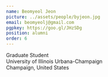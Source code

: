```yaml
---
name: Beomyeol Jeon
picture: ../assets/people/byjeon.jpg
email: beomyeolj@gmail.com
pgpkey: https://goo.gl/JHzSDg
position: alumni
order: 6
---
```

Graduate Student<br>
University of Illinois Urbana-Champaign<br>
Champaign, United States<br>
